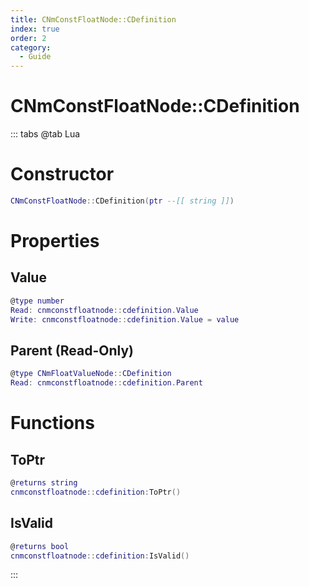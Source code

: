 ```yaml
---
title: CNmConstFloatNode::CDefinition
index: true
order: 2
category:
  - Guide
---
```


# CNmConstFloatNode::CDefinition

::: tabs
@tab Lua
# Constructor
```lua
CNmConstFloatNode::CDefinition(ptr --[[ string ]])
```
# Properties
## Value 
```lua
@type number
Read: cnmconstfloatnode::cdefinition.Value
Write: cnmconstfloatnode::cdefinition.Value = value
```
## Parent (Read-Only)
```lua
@type CNmFloatValueNode::CDefinition
Read: cnmconstfloatnode::cdefinition.Parent
```
# Functions
## ToPtr
```lua
@returns string
cnmconstfloatnode::cdefinition:ToPtr()
```
## IsValid
```lua
@returns bool
cnmconstfloatnode::cdefinition:IsValid()
```

:::